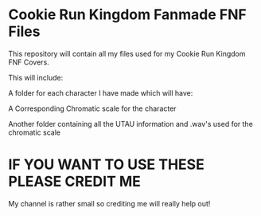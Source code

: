 # Cookie Run Kingdom Fanmade FNF Files


This repository will contain all my files used for my Cookie Run Kingdom FNF Covers.


This will include:

  A folder for each character I have made which will have:
  
   A Corresponding Chromatic scale for the character
   
   Another folder containing all the UTAU information and .wav's used for the chromatic scale


# IF YOU WANT TO USE THESE PLEASE CREDIT ME

My channel is rather small so crediting me will really help out!
